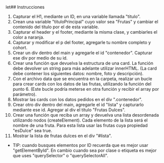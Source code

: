 let## Instrucciones

1. Capturar el H1, mediante un ID, en una variable llamada "titulo". 
2. Crean una variable "tituloPrincipal" cuyo valor sea "Frutas" y cambiar el contenido del título por el de esta variable.
3. Capturar el header y el footer, mediante la misma clase, y cambiarles el color a naranja. 
4. Capturar y modificar el p del footer, agregarle tu nombre completo y cohort. 
5. Crear un div dentro del main y agregarle el id "contenedor". Capturar ese div por medio de su id. 
6. Crear una función que devuelva la estructura de una card. La función debe devolver un string para más adelante utilizar innerHTML. (La card debe contener los siguientes datos: nombre, foto y descripción). 
7. Con el archivo data que se encuentra en la carpeta, realizar un bucle para crear cards con los datos de las frutas, utilizando la función del punto 6. (Este bucle podría meterse en otra función y recibir el array por parámetro).
8. Mostrar las cards con los datos pedidos en el div ".contenedor". 
9. Crear otro div dentro del main, agregarle el id "lista" y capturarlo mediante ese id. Agregar al div el título "Frutas Dulces".
10. Crear una función que reciba un array y devuelva una lista desordenada utilizando nodos (createElement). Cada elemento de la lista será el nombre de una fruta. Para esta lista usar las frutas cuya propiedad "esDulce" sea true. 
11. Mostrar la lista de frutas dulces en el div "#lista". 



* TIP: cuando busques elementos por ID recuerda que es mejor usar "getElementById". En cambio cuando sea por clase o etiqueta es mejor que uses "querySelector" o "querySelectorAll". 


